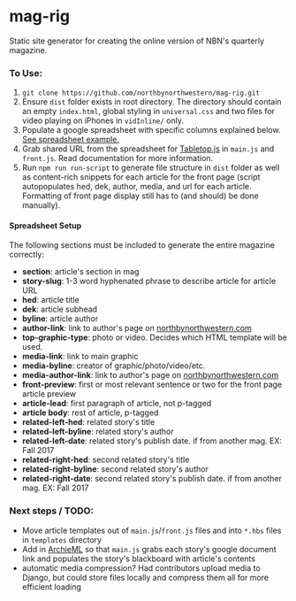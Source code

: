 # mag-rig
Static site generator for creating the online version of NBN's quarterly magazine.

### To Use:
1. `git clone https://github.com/northbynorthwestern/mag-rig.git`
2. Ensure `dist` folder exists in root directory. The directory should contain an empty `index.html`, global styling in `universal.css` and two files for video playing on iPhones in `vidInline/` only.
3. Populate a google spreadsheet with specific columns explained below. [See spreadsheet example.](https://docs.google.com/spreadsheets/d/1p801fUTp-APPQYt5eh4uFoGjdChwwBwVihHVS-Y6X0Y/edit?usp=sharing)
4. Grab shared URL from the spreadsheet for [Tabletop.js](https://github.com/jsoma/tabletop) in `main.js` and `front.js`. Read documentation for more information.
5. Run `npm run run-script` to generate file structure in `dist` folder as well as content-rich snippets for each article for the front page (script autopopulates hed, dek, author, media, and url for each article. Formatting of front page display  still has to (and should) be done manually).


#### Spreadsheet Setup
The following sections must be included to generate the entire magazine correctly:
- **section**: article's section in mag
- **story-slug**: 1-3 word hyphenated phrase to describe article for article URL
- **hed**: article title
- **dek**: article subhead
- **byline**: article author
- **author-link**: link to author's page on [northbynorthwestern.com](http://www.northbynorthwestern.com/)
- **top-graphic-type**: photo or video. Decides which HTML template will be used.
- **media-link**: link to main graphic
- **media-byline**: creator of graphic/photo/video/etc.
- **media-author-link**: link to author's page on [northbynorthwestern.com](http://www.northbynorthwestern.com/)
- **front-preview**: first or most relevant sentence or two for the front page article preview
- **article-lead**: first paragraph of article, not p-tagged
- **article body**: rest of article, p-tagged
- **related-left-hed**: related story's title
- **related-left-byline**: related story's author
- **related-left-date**: related story's publish date. <season> <year> if from another mag. EX: Fall 2017
- **related-right-hed**: second related story's title
- **related-right-byline**: second related story's author
- **related-right-date**: second related story's publish date. <season> <year> if from another mag. EX: Fall 2017

### Next steps / TODO:
* Move article templates out of `main.js`/`front.js` files and into `*.hbs` files in `templates` directory
* Add in [ArchieML](http://archieml.org/) so that `main.js` grabs each story's google document link and populates the story's blackboard with article's contents
* automatic media compression? Had contributors upload media to Django, but could store files locally and compress them all for more efficient loading
